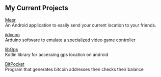
## My Current Projects

[Meer](https://github.com/afrise/meer) <br>
An Android application to easily send your 
current location to your friends.

[iidxcon](https://github.com/afrise/iidxcon)<br>
Arduino software to emulate a specialized 
video game controller

[libGps](https://github.com/afrise/libGps)<br>
Kotlin library for accessing gps location 
on android

[BitPocket](https://github.com/afrise/BitPocket)<br>
Program that generates bitcoin addresses then 
checks their balance
